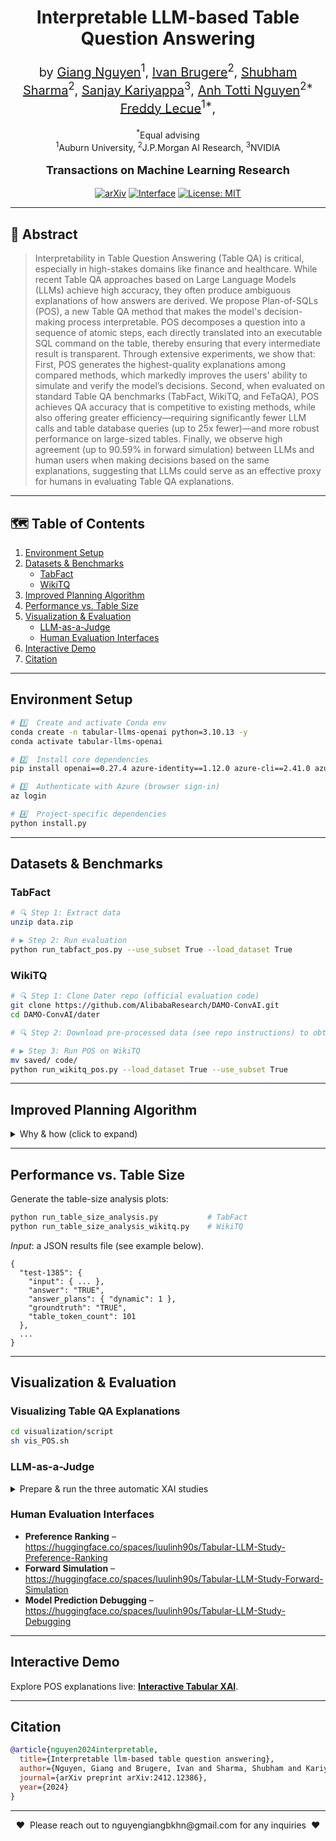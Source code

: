 <!-- ----------------------------------------------------------- -->
<!--  Interpretable LLM-based Table Question Answering (POS)     -->
<!-- ----------------------------------------------------------- -->

<h1 align="center">
  Interpretable LLM-based Table Question Answering
  <br/>
  <sub></sub>
</h1>

<div align="center">    
  <p style="font-size: 20px;">by 
    <a href="https://giangnguyen2412.github.io/">Giang Nguyen</a><sup>1</sup>,
    <a href="https://ivanbrugere.github.io/">Ivan Brugere</a><sup>2</sup>, 
              <a href="https://scholar.google.com/citations?user=BoV4KYAAAAAJ&hl=en&oi=ao">Shubham Sharma</a><sup>2</sup>, 
              <a href="https://sanjaykariyappa.github.io/">Sanjay Kariyappa</a><sup>3</sup>, 
    <a href="https://anhnguyen.me/research/">Anh Totti Nguyen</a><sup>2*</sup>
        <a href="https://www-sop.inria.fr/members/Freddy.Lecue/">Freddy Lecue</a><sup>1*</sup>,
  </p>
  <p>
    <sup>*</sup>Equal advising<br>
    <sup>1</sup>Auburn University, <sup>2</sup>J.P.Morgan AI Research, <sup>3</sup>NVIDIA
  </p>
  
  <p style="font-size: 18px; font-weight: bold;">
    Transactions on Machine Learning Research
  </p>

[![arXiv](https://img.shields.io/badge/arXiv-2505.18545-b31b1b.svg)](https://arxiv.org/abs/2412.12386)
[![Interface](https://img.shields.io/badge/🤗%20Hugging%20Face-Demo-yellow)](https://huggingface.co/spaces/luulinh90s/Interactive-Tabular-XAI)
[![License: MIT](https://img.shields.io/badge/license-MIT-green.svg)](./LICENSE)
</div>

---

## 📜 Abstract
>Interpretability in Table Question Answering (Table QA) is critical, especially in high-stakes domains like finance and healthcare. While recent Table QA approaches based on Large Language Models (LLMs) achieve high accuracy, they often produce ambiguous explanations of how answers are derived. We propose Plan-of-SQLs (POS), a new Table QA method that makes the model's decision-making process interpretable. POS decomposes a question into a sequence of atomic steps, each directly translated into an executable SQL command on the table, thereby ensuring that every intermediate result is transparent. Through extensive experiments, we show that: First, POS generates the highest-quality explanations among compared methods, which markedly improves the users' ability to simulate and verify the model’s decisions. Second, when evaluated on standard Table QA benchmarks (TabFact, WikiTQ, and FeTaQA), POS achieves QA accuracy that is competitive to existing methods, while also offering greater efficiency—requiring significantly fewer LLM calls and table database queries (up to 25x fewer)—and more robust performance on large-sized tables. Finally, we observe high agreement (up to 90.59% in forward simulation) between LLMs and human users when making decisions based on the same explanations, suggesting that LLMs could serve as an effective proxy for humans in evaluating Table QA explanations.

---

## 🗺️ Table of Contents
1. [Environment Setup](#environment-setup)
2. [Datasets & Benchmarks](#datasets--benchmarks)
   * [TabFact](#tabfact)
   * [WikiTQ](#wikitq)
3. [Improved Planning Algorithm](#improved-planning-algorithm)
4. [Performance vs. Table Size](#performance-vs-table-size)
5. [Visualization & Evaluation](#visualization--evaluation)
   * [LLM-as-a-Judge](#llm-as-a-judge)
   * [Human Evaluation Interfaces](#human-evaluation-interfaces)
6. [Interactive Demo](#interactive-demo)
7. [Citation](#citation)

---

## Environment Setup

```bash
# 1️⃣  Create and activate Conda env
conda create -n tabular-llms-openai python=3.10.13 -y
conda activate tabular-llms-openai

# 2️⃣  Install core dependencies
pip install openai==0.27.4 azure-identity==1.12.0 azure-cli==2.41.0 azure-mgmt-cognitiveservices

# 3️⃣  Authenticate with Azure (browser sign-in)
az login

# 4️⃣  Project-specific dependencies
python install.py
```

---

## Datasets & Benchmarks

### TabFact
```bash
# 🔍 Step 1: Extract data
unzip data.zip

# ▶️ Step 2: Run evaluation
python run_tabfact_pos.py --use_subset True --load_dataset True
```

### WikiTQ
```bash
# 🔍 Step 1: Clone Dater repo (official evaluation code)
git clone https://github.com/AlibabaResearch/DAMO-ConvAI.git
cd DAMO-ConvAI/dater

# 🔍 Step 2: Download pre-processed data (see repo instructions) to obtain dater_data.tar.gz

# ▶️ Step 3: Run POS on WikiTQ
mv saved/ code/
python run_wikitq_pos.py --load_dataset True --use_subset True
```

---

## Improved Planning Algorithm
<details>
<summary>Why & how (click to expand)</summary>

We observed that many POS errors stem from the **planning stage**.  
The original planner generates *all* steps up‑front, often missing crucial conditions.  
Our **dynamic planner** instead generates **one atomic step at a time**, conditioned on the current intermediate table—leading to consistent accuracy gains across LLM backbones.

**Try it** by toggling `self.planning_algorithm` in `helper.py` between `static` and `dynamic`.
</details>

---

## Performance vs. Table Size
Generate the table-size analysis plots:

```bash
python run_table_size_analysis.py           # TabFact
python run_table_size_analysis_wikitq.py    # WikiTQ
```

*Input*: a JSON results file (see example below).

```jsonc
{
  "test-1385": {
    "input": { ... },
    "answer": "TRUE",
    "answer_plans": { "dynamic": 1 },
    "groundtruth": "TRUE",
    "table_token_count": 101
  },
  ...
}
```

---

## Visualization & Evaluation

### Visualizing Table QA Explanations
```bash
cd visualization/script
sh vis_POS.sh
```

### LLM-as-a-Judge
<details>
<summary>Prepare & run the three automatic XAI studies</summary>

```bash
# 1. Extract similar examples across XAI methods
cd xai_study/llm-judge/scripts
sh prepare_samples.sh

# 2. Experiments
# 2a. Preference (clearer reasoning?)
sh run_preference.sh     

# 2b. Forward Simulation (given explanation, predict model answer)
sh run_forward_sim.sh   

# 2c. Model Prediction Debugging (is prediction correct?)
sh run_debugging.sh      
```
</details>

### Human Evaluation Interfaces
* **Preference Ranking** – <https://huggingface.co/spaces/luulinh90s/Tabular-LLM-Study-Preference-Ranking>  
* **Forward Simulation** – <https://huggingface.co/spaces/luulinh90s/Tabular-LLM-Study-Forward-Simulation>  
* **Model Prediction Debugging** – <https://huggingface.co/spaces/luulinh90s/Tabular-LLM-Study-Debugging>

---

## Interactive Demo
Explore POS explanations live: **[Interactive Tabular XAI](https://huggingface.co/spaces/luulinh90s/Interactive-Tabular-XAI)**.

---

## Citation
```bibtex
@article{nguyen2024interpretable,
  title={Interpretable llm-based table question answering},
  author={Nguyen, Giang and Brugere, Ivan and Sharma, Shubham and Kariyappa, Sanjay and Nguyen, Anh Totti and Lecue, Freddy},
  journal={arXiv preprint arXiv:2412.12386},
  year={2024}
}
```

---

<p align="center">♥  Please reach out to nguyengiangbkhn@gmail.com for any inquiries  ♥</p>
